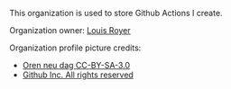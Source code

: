 This organization is used to store Github Actions I create.

Organization owner: [Louis Royer](https://github.com/louisroyer)

Organization profile picture credits:
- [Oren neu dag CC-BY-SA-3.0](https://commons.wikimedia.org/wiki/File:Pirate_Flag.svg)
- [Github Inc. All rights reserved](https://avatars.githubusercontent.com/u/44036562)
